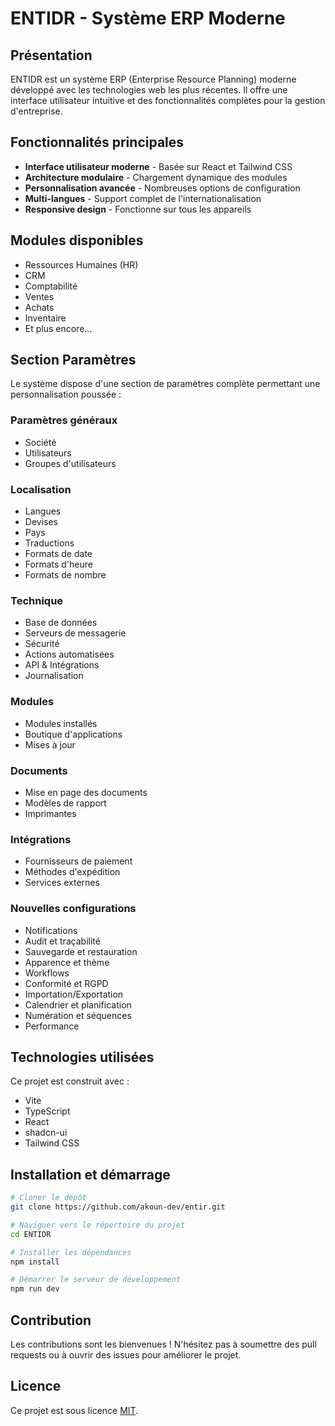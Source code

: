# ENTIDR - Système ERP Moderne

## Présentation

ENTIDR est un système ERP (Enterprise Resource Planning) moderne développé avec les technologies web les plus récentes. Il offre une interface utilisateur intuitive et des fonctionnalités complètes pour la gestion d'entreprise.

## Fonctionnalités principales

- **Interface utilisateur moderne** - Basée sur React et Tailwind CSS
- **Architecture modulaire** - Chargement dynamique des modules
- **Personnalisation avancée** - Nombreuses options de configuration
- **Multi-langues** - Support complet de l'internationalisation
- **Responsive design** - Fonctionne sur tous les appareils

## Modules disponibles

- Ressources Humaines (HR)
- CRM
- Comptabilité
- Ventes
- Achats
- Inventaire
- Et plus encore...

## Section Paramètres

Le système dispose d'une section de paramètres complète permettant une personnalisation poussée :

### Paramètres généraux
- Société
- Utilisateurs
- Groupes d'utilisateurs

### Localisation
- Langues
- Devises
- Pays
- Traductions
- Formats de date
- Formats d'heure
- Formats de nombre

### Technique
- Base de données
- Serveurs de messagerie
- Sécurité
- Actions automatisées
- API & Intégrations
- Journalisation

### Modules
- Modules installés
- Boutique d'applications
- Mises à jour

### Documents
- Mise en page des documents
- Modèles de rapport
- Imprimantes

### Intégrations
- Fournisseurs de paiement
- Méthodes d'expédition
- Services externes

### Nouvelles configurations
- Notifications
- Audit et traçabilité
- Sauvegarde et restauration
- Apparence et thème
- Workflows
- Conformité et RGPD
- Importation/Exportation
- Calendrier et planification
- Numération et séquences
- Performance

## Technologies utilisées

Ce projet est construit avec :

- Vite
- TypeScript
- React
- shadcn-ui
- Tailwind CSS

## Installation et démarrage

```sh
# Cloner le dépôt
git clone https://github.com/akoun-dev/entir.git

# Naviguer vers le répertoire du projet
cd ENTIDR

# Installer les dépendances
npm install

# Démarrer le serveur de développement
npm run dev
```

## Contribution

Les contributions sont les bienvenues ! N'hésitez pas à soumettre des pull requests ou à ouvrir des issues pour améliorer le projet.

## Licence

Ce projet est sous licence [MIT](LICENSE).
